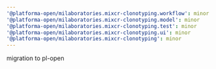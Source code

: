 ```yaml
---
'@platforma-open/milaboratories.mixcr-clonotyping.workflow': minor
'@platforma-open/milaboratories.mixcr-clonotyping.model': minor
'@platforma-open/milaboratories.mixcr-clonotyping.test': minor
'@platforma-open/milaboratories.mixcr-clonotyping.ui': minor
'@platforma-open/milaboratories.mixcr-clonotyping': minor
---
```


migration to pl-open
